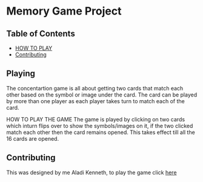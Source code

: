 # Memory Game Project

## Table of Contents

* [HOW TO PLAY](#Playing)
* [Contributing](#contributing)

## Playing

The concentartion game is all about getting two cards that match each other based on the symbol or image under the card.
The card can be played by more than one player as each player takes turn to match each of the card.

HOW TO PLAY THE GAME
The game is played by clicking on two cards which inturn flips over to show the symbols/images on it, if the two clicked match each other then the card remains opened. This takes effect till all the 16 cards are opened.

## Contributing

This was designed by me Aladi Kenneth, to play the game click [here](https://kenny1995.github.io/concentration-game/)
